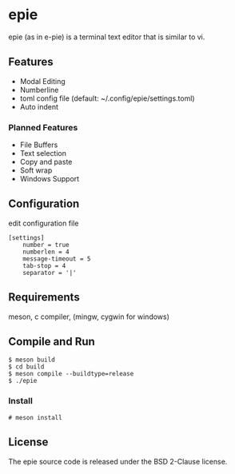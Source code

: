 # epie

epie (as in e-pie) is a terminal text editor that is similar to vi.

## Features

- Modal Editing
- Numberline
- toml config file (default: ~/.config/epie/settings.toml)
- Auto indent

### Planned Features

- File Buffers
- Text selection
- Copy and paste
- Soft wrap
- Windows Support

## Configuration

edit configuration file

	[settings]
		number = true
		numberlen = 4
		message-timeout = 5
		tab-stop = 4
		separator = '|'

## Requirements

meson, c compiler, (mingw, cygwin for windows)

## Compile and Run

	$ meson build
	$ cd build
	$ meson compile --buildtype=release
	$ ./epie

### Install

	# meson install

## License

The epie source code is released under the BSD 2-Clause license.
